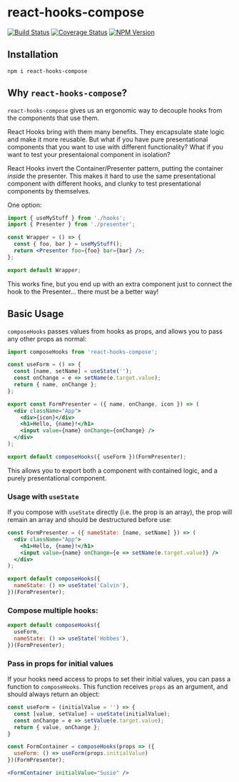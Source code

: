 # react-hooks-compose

[![Build Status](https://travis-ci.com/helloitsjoe/react-hooks-compose.svg?branch=master)](https://travis-ci.com/helloitsjoe/react-hooks-compose)
[![Coverage Status](https://coveralls.io/repos/github/helloitsjoe/react-hooks-compose/badge.svg?branch=master)](https://coveralls.io/github/helloitsjoe/react-hooks-compose?branch=master)
[![NPM Version](https://img.shields.io/npm/v/react-hooks-compose?color=lightgray)](https://www.npmjs.com/package/react-hooks-compose)

## Installation

```
npm i react-hooks-compose
```

## Why `react-hooks-compose`?

`react-hooks-compose` gives us an ergonomic way to decouple hooks from the
components that use them.

React Hooks bring with them many benefits. They encapsulate state logic and make
it more reusable. But what if you have pure presentational components that you
want to use with different functionality? What if you want to test your
presentaional component in isolation?

React Hooks invert the Container/Presenter pattern, putting the container
_inside_ the presenter. This makes it hard to use the same presentational
component with different hooks, and clunky to test presentational components by
themselves.

One option:

```jsx
import { useMyStuff } from './hooks';
import { Presenter } from './presenter';

const Wrapper = () => {
  const { foo, bar } = useMyStuff();
  return <Presenter foo={foo} bar={bar} />;
};

export default Wrapper;
```

This works fine, but you end up with an extra component just to connect the hook
to the Presenter... there must be a better way!

## Basic Usage

`composeHooks` passes values from hooks as props, and allows you to pass any
other props as normal:

```jsx
import composeHooks from 'react-hooks-compose';

const useForm = () => {
  const [name, setName] = useState('');
  const onChange = e => setName(e.target.value);
  return { name, onChange };
};

export const FormPresenter = ({ name, onChange, icon }) => (
  <div className="App">
    <div>{icon}</div>
    <h1>Hello, {name}!</h1>
    <input value={name} onChange={onChange} />
  </div>
);

export default composeHooks({ useForm })(FormPresenter);
```

This allows you to export both a component with contained logic, and a purely
presentational component.

### Usage with `useState`

If you compose with `useState` directly (i.e. the prop is an array), the prop
will remain an array and should be destructured before use:

```jsx
const FormPresenter = ({ nameState: [name, setName] }) => (
  <div className="App">
    <h1>Hello, {name}!</h1>
    <input value={name} onChange={e => setName(e.target.value)} />
  </div>
);

export default composeHooks({
  nameState: () => useState('Calvin'),
})(FormPresenter);
```

### Compose multiple hooks:

```js
export default composeHooks({
  useForm,
  nameState: () => useState('Hobbes'),
})(FormPresenter);
```

### Pass in props for initial values

If your hooks need access to props to set their initial values, you can pass a
function to `composeHooks`. This function receives `props` as an argument, and
should always return an object:

```jsx
const useForm = (initialValue = '') => {
  const [value, setValue] = useState(initialValue);
  const onChange = e => setValue(e.target.value);
  return { value, onChange };
}

const FormContainer = composeHooks(props => ({
  useForm: () => useForm(props.initialValue)
})(FormPresenter);

<FormContainer initialValue="Susie" />
```
